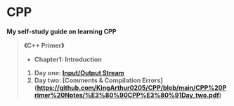 # CPP
**My self-study guide on learning CPP**<br>
> <strong> 《C++ Primer》
> + Chapter1: Introduction
> 1. Day one: [Input/Output Stream](https://github.com/KingArthur0205/CPP/blob/main/CPP%20Primer%20Notes/%E3%80%90CPP%E3%80%91Day_one.pdf)
> 2. Day two: [Comments & Compilation Errors] (https://github.com/KingArthur0205/CPP/blob/main/CPP%20Primer%20Notes/%E3%80%90CPP%E3%80%91Day_two.pdf)
